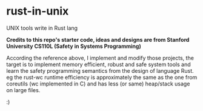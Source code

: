 # rust-in-unix
UNIX tools write in Rust lang

**Credits to this repo's starter code, ideas and designs are from
Stanford University CS110L (Safety in Systems Programming)**

According the reference above, I implement and modify those projects, the target is
to implement memory efficient, robust and safe system tools and learn the
safety programming semantics from the design of language Rust. eg the rust-wc 
runtime efficiency is approximately the same as the one from coreutils (wc implemented in C)
and has less (or same) heap/stack usage on large files. 

:)
